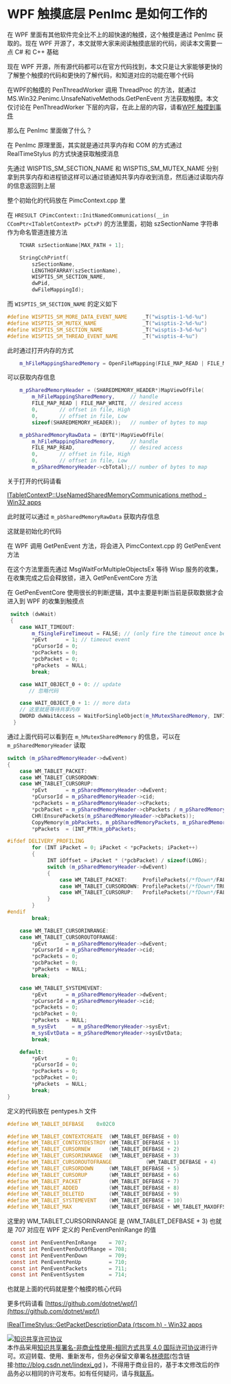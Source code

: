 # WPF 触摸底层 PenImc 是如何工作的

在 WPF 里面有其他软件完全比不上的超快速的触摸，这个触摸是通过 PenImc 获取的。现在 WPF 开源了，本文就带大家来阅读触摸底层的代码，阅读本文需要一点 C# 和 C++ 基础

<!--more-->
<!-- CreateTime:4/19/2020 5:23:45 PM -->

<!-- 发布 -->

现在 WPF 开源，所有源代码都可以在官方代码找到，本文只是让大家能够更快的了解整个触摸的代码和更快的了解代码，和知道对应的功能在哪个代码

在WPF的触摸的 PenThreadWorker 调用 ThreadProc 的方法，就通过 MS.Win32.Penimc.UnsafeNativeMethods.GetPenEvent 方法获取触摸。本文仅讨论在 PenThreadWorker 下层的内容，在此上层的内容，请看[WPF 触摸到事件](https://blog.lindexi.com/post/WPF-%E8%A7%A6%E6%91%B8%E5%88%B0%E4%BA%8B%E4%BB%B6.html)

那么在 PenImc 里面做了什么？

在 PenImc 原理里面，其实就是通过共享内存和 COM 的方式通过 RealTimeStylus 的方式快速获取触摸消息

先通过 WISPTIS_SM_SECTION_NAME 和 WISPTIS_SM_MUTEX_NAME 分别拿到共享内存和进程锁这样可以通过锁通知共享内存收到消息，然后通过读取内存的信息返回到上层

整个初始化的代码放在 PimcContext.cpp 里

在 `HRESULT CPimcContext::InitNamedCommunications(__in CComPtr<ITabletContextP> pCtxP)` 的方法里面，初始 szSectionName 字符串作为命名管道连接方法

```C++
    TCHAR szSectionName[MAX_PATH + 1];

    StringCchPrintf(
        szSectionName,
        LENGTHOFARRAY(szSectionName),
        WISPTIS_SM_SECTION_NAME,
        dwPid,
        dwFileMappingId);
```

而 `WISPTIS_SM_SECTION_NAME` 的定义如下

```C++
#define WISPTIS_SM_MORE_DATA_EVENT_NAME     _T("wisptis-1-%d-%u")
#define WISPTIS_SM_MUTEX_NAME               _T("wisptis-2-%d-%u")
#define WISPTIS_SM_SECTION_NAME             _T("wisptis-3-%d-%u")
#define WISPTIS_SM_THREAD_EVENT_NAME        _T("wisptis-4-%u")
```

此时通过打开内存的方式

```C++
    m_hFileMappingSharedMemory = OpenFileMapping(FILE_MAP_READ | FILE_MAP_WRITE, FALSE, szSectionName);
```

可以获取内存信息

```C++
    m_pSharedMemoryHeader = (SHAREDMEMORY_HEADER*)MapViewOfFile(
        m_hFileMappingSharedMemory,     // handle
        FILE_MAP_READ | FILE_MAP_WRITE, // desired access
        0,       // offset in file, High
        0,       // offset in file, Low
        sizeof(SHAREDMEMORY_HEADER));   // number of bytes to map

    m_pbSharedMemoryRawData = (BYTE*)MapViewOfFile(
        m_hFileMappingSharedMemory,     // handle
        FILE_MAP_READ,                  // desired access
        0,       // offset in file, High
        0,       // offset in file, Low
        m_pSharedMemoryHeader->cbTotal);// number of bytes to map
```

关于打开的代码请看

[ITabletContextP::UseNamedSharedMemoryCommunications method - Win32 apps](https://docs.microsoft.com/en-us/windows/win32/tablet/itabletcontextp-usenamedsharedmemorycommunications )

此时就可以通过 `m_pbSharedMemoryRawData` 获取内存信息

这就是初始化的代码

在 WPF 调用 GetPenEvent 方法，将会进入 PimcContext.cpp 的 GetPenEvent 方法

在这个方法里面先通过 MsgWaitForMultipleObjectsEx 等待 Wisp 服务的收集，在收集完成之后会释放锁，进入 GetPenEventCore 方法

在 GetPenEventCore 使用很长的判断逻辑，其中主要是判断当前是获取数据才会进入到 WPF 的收集到触摸点

```C++
 switch (dwWait)
 {
    case WAIT_TIMEOUT:
        m_fSingleFireTimeout = FALSE; // (only fire the timeout once before more data shows up)
        *pEvt      = 1; // timeout event
        *pCursorId = 0;
        *pcPackets = 0;
        *pcbPacket = 0;
        *pPackets  = NULL;
        break;

    case WAIT_OBJECT_0 + 0: // update
       // 忽略代码

    case WAIT_OBJECT_0 + 1: // more data
    // 这里就是等待共享内存
    DWORD dwWaitAccess = WaitForSingleObject(m_hMutexSharedMemory, INFINITE);
  }
```

通过上面代码可以看到在 `m_hMutexSharedMemory` 的信息，可以在 `m_pSharedMemoryHeader` 读取

```C++
switch (m_pSharedMemoryHeader->dwEvent)
{
    case WM_TABLET_PACKET:
    case WM_TABLET_CURSORDOWN:
    case WM_TABLET_CURSORUP:
        *pEvt      = m_pSharedMemoryHeader->dwEvent;
        *pCursorId = m_pSharedMemoryHeader->cid;
        *pcPackets = m_pSharedMemoryHeader->cPackets;
        *pcbPacket = m_pSharedMemoryHeader->cbPackets / m_pSharedMemoryHeader->cPackets;
        CHR(EnsurePackets(m_pSharedMemoryHeader->cbPackets));
        CopyMemory(m_pbPackets, m_pbSharedMemoryPackets, m_pSharedMemoryHeader->cbPackets);
        *pPackets  = (INT_PTR)m_pbPackets;

#ifdef DELIVERY_PROFILING
        for (INT iPacket = 0; iPacket < *pcPackets; iPacket++)
        {
             INT iOffset = iPacket * (*pcbPacket) / sizeof(LONG);
             switch (m_pSharedMemoryHeader->dwEvent)
             {
                 case WM_TABLET_PACKET:     ProfilePackets(/*fDown*/FALSE, /*fUp*/FALSE, ((LONG*)m_pbSharedMemoryPackets)[iOffset + 0], ((LONG*)m_pbSharedMemoryPackets)[iOffset + 1]); break;
                 case WM_TABLET_CURSORDOWN: ProfilePackets(/*fDown*/TRUE,  /*fUp*/FALSE, ((LONG*)m_pbSharedMemoryPackets)[iOffset + 0], ((LONG*)m_pbSharedMemoryPackets)[iOffset + 1]); break;
                 case WM_TABLET_CURSORUP:   ProfilePackets(/*fDown*/FALSE, /*fUp*/TRUE,  ((LONG*)m_pbSharedMemoryPackets)[iOffset + 0], ((LONG*)m_pbSharedMemoryPackets)[iOffset + 1]); break;
             }
        }
#endif
        break;

    case WM_TABLET_CURSORINRANGE:
    case WM_TABLET_CURSOROUTOFRANGE:
        *pEvt      = m_pSharedMemoryHeader->dwEvent;
        *pCursorId = m_pSharedMemoryHeader->cid;
        *pcPackets = 0;
        *pcbPacket = 0;
        *pPackets  = NULL;
        break;

    case WM_TABLET_SYSTEMEVENT:
        *pEvt      = m_pSharedMemoryHeader->dwEvent;
        *pCursorId = m_pSharedMemoryHeader->cid;
        *pcPackets = 0;
        *pcbPacket = 0;
        *pPackets  = NULL;
        m_sysEvt     = m_pSharedMemoryHeader->sysEvt;
        m_sysEvtData = m_pSharedMemoryHeader->sysEvtData;
        break;

    default:
        *pEvt      = 0;
        *pCursorId = 0;
        *pcPackets = 0;
        *pcbPacket = 0;
        *pPackets  = NULL;
        break;
}
```


定义的代码放在 pentypes.h 文件

```C++
#define WM_TABLET_DEFBASE    0x02C0

#define WM_TABLET_CONTEXTCREATE  (WM_TABLET_DEFBASE + 0)
#define WM_TABLET_CONTEXTDESTROY (WM_TABLET_DEFBASE + 1)
#define WM_TABLET_CURSORNEW      (WM_TABLET_DEFBASE + 2)
#define WM_TABLET_CURSORINRANGE  (WM_TABLET_DEFBASE + 3)
#define WM_TABLET_CURSOROUTOFRANGE           (WM_TABLET_DEFBASE + 4)
#define WM_TABLET_CURSORDOWN     (WM_TABLET_DEFBASE + 5)
#define WM_TABLET_CURSORUP       (WM_TABLET_DEFBASE + 6)
#define WM_TABLET_PACKET         (WM_TABLET_DEFBASE + 7)
#define WM_TABLET_ADDED          (WM_TABLET_DEFBASE + 8)
#define WM_TABLET_DELETED        (WM_TABLET_DEFBASE + 9)
#define WM_TABLET_SYSTEMEVENT    (WM_TABLET_DEFBASE + 10)
#define WM_TABLET_MAX            (WM_TABLET_DEFBASE + WM_TABLET_MAXOFFSET)
```

这里的 WM_TABLET_CURSORINRANGE 是 (WM_TABLET_DEFBASE + 3) 也就是 707 对应在 WPF 定义的 PenEventPenInRange 的值

```csharp
 const int PenEventPenInRange    = 707;
 const int PenEventPenOutOfRange = 708;
 const int PenEventPenDown       = 709;
 const int PenEventPenUp         = 710;
 const int PenEventPackets       = 711;
 const int PenEventSystem        = 714;
```

也就是上面的代码就是整个触摸的核心代码

更多代码请看 [https://github.com/dotnet/wpf/](https://github.com/dotnet/wpf/) 

[IRealTimeStylus::GetPacketDescriptionData (rtscom.h) - Win32 apps](https://docs.microsoft.com/zh-cn/windows/win32/api/rtscom/nf-rtscom-irealtimestylus-getpacketdescriptiondata?redirectedfrom=MSDN )

<a rel="license" href="http://creativecommons.org/licenses/by-nc-sa/4.0/"><img alt="知识共享许可协议" style="border-width:0" src="https://licensebuttons.net/l/by-nc-sa/4.0/88x31.png" /></a><br />本作品采用<a rel="license" href="http://creativecommons.org/licenses/by-nc-sa/4.0/">知识共享署名-非商业性使用-相同方式共享 4.0 国际许可协议</a>进行许可。欢迎转载、使用、重新发布，但务必保留文章署名[林德熙](http://blog.csdn.net/lindexi_gd)(包含链接:http://blog.csdn.net/lindexi_gd )，不得用于商业目的，基于本文修改后的作品务必以相同的许可发布。如有任何疑问，请与我[联系](mailto:lindexi_gd@163.com)。
